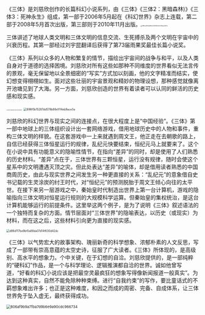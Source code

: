 《三体》是刘慈欣创作的长篇科幻小说系列，由《三体》《三体2：黑暗森林)》《三体3：死神永生》组成，第一部于2006年5月起在《科幻世界》杂志上连载，第二部于2008年5月首次出版，第三部则于2010年11月出版。<img src="C:\Users\tang\Desktop\f85ca40b4b9bc529040e5c030ae2d21c.jpeg" alt="f85ca40b4b9bc529040e5c030ae2d21c" style="zoom:25%;" />

三体讲述了地球人类文明和三体文明的信息交流、生死搏杀及两个文明在宇宙中的兴衰历程。其第一部经过刘宇昆翻译后获得了第73届雨果奖最佳长篇小说奖。

《三体》系列以众多的人物和繁复的情节，描绘出宇宙间的战争与和平，以及人类自身对于道德的选择困境。刘慈欣对所有这些如那种不同维度的世界看似无法言传的景观，毫无保留地以全景细密的“写实”方式加以刻画，他的文字精准而结实，使幻想变得栩栩如生。面对这些壮丽的宇宙景观和精妙的物理设想，那种感觉就像离开池塘见到了大海。另一方面，刘慈欣创造的世界有着读者可以认同的鲜活的历史感和现实感。

<img src="C:\Users\tang\Desktop\b4be02953ab0be57a52ec857fdba0ef7.jpeg" alt="b4be02953ab0be57a52ec857fdba0ef7" style="zoom:15%;" />

<img src="C:\Users\tang\Desktop\696f5b15287dd578b88e1f14eb9ace3a.jpeg" alt="696f5b15287dd578b88e1f14eb9ace3a" style="zoom: 50%;" />

刘慈欣的科幻世界与现实之间的连接点，在很大程度上是“中国经验”。《三体》第一部中地球上的三体组织设计出一套网络游戏，借用地球历史中的人物和事件，重构三体文明的样貌。在这套游戏中一上来就遇到周文王，他正走在去朝歌的路上，自信已经获得三体恒星运行的规律，乱纪元快要结束，恒纪元马上就要来了。这个在小说中具有功能意义的隐喻性情节，在指向“差异”的同时，却是使用了人们熟悉的历史材料。“差异”点在于，三体世界有三颗恒星，运行没有规律，随时会使这个星系中的文明遭遇灭顶之灾。但此处表达“差异”的喻体，却是借用读者熟悉的中国商周历史，由此与现实世界之间发生另一种更直接的关系：“乱纪元”的意象借自史书记载的生灵涂炭的纣王时代，对“恒纪元”的预测脱胎于周文王倾心向往的太平世。在接下来另一层游戏之中，秦始皇时代制造出世界上第一台计算机，游戏的隐喻指向三体文明对恒星运行规则的大规模科学运算。但秦始皇的集权统治，是这台计算机能够运行的前提条件。这里举这两个例子，是为了说明《三体》叙述语法的一个独特而复杂的方面。情节层面对“三体世界”的隐喻表达，以历史（或现实）为材料，而在这之后，这些材料引向更为直接的现实感。

<img src="C:\Users\tang\Desktop\133bf7aee0d604ddd7f8df1cb6ecc929.jpeg" alt="d88d117be9bf0a88da07d14f630d42dc" style="zoom:50%;" />

《三体》以气势宏大的故事架构、瑰丽新奇的科学想象、浓郁朴素的人文反思，写成了一部带有崇高意蕴的太空史诗，征服了广大读者。《三体》所体现的，是高级别、高水平的想象力。个中关键，在于幻想的自洽。刘慈欣提供的，是一部纯粹的“硬科幻”作品，是一个与科学理论、逻辑推演都自洽的世界。诚如他曾写道，“好看的科幻小说应该是把最空灵最疯狂的想象写得像新闻报道一般真实”。为达到这种真实，自然不能免除种种束缚。进行“自我约束”的写作，要比童话式的不羁想象难出许多；也正是这种难度，和因之而成的周密、完备、自成体系，让三体世界免于坠入虚无，最终获得成功。



<img src="C:\Users\tang\Desktop\806af9b9a7fba7d9b6e9a90cdc966734.jpeg" alt="806af9b9a7fba7d9b6e9a90cdc966734" style="zoom:67%;" />